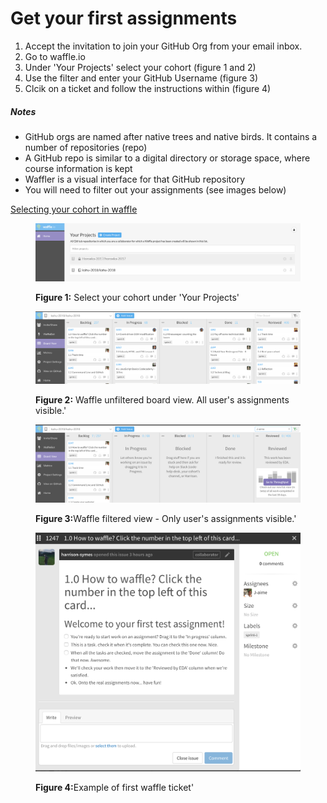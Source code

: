 # Get your first assignments

1. Accept the invitation to join your GitHub Org from your email inbox.
2. Go to waffle.io
3. Under 'Your Projects' select your cohort (figure 1 and 2)
4. Use the filter and enter your GitHub Username (figure 3)
5. Clcik on a ticket and follow the instructions within (figure 4)

##### Notes  
- GitHub orgs are named after native trees and native birds. It contains a number of repositories (repo)
- A GitHub repo is similar to a digital directory or storage space, where course information is kept
- Waffler is a visual interface for that GitHub repository
- You will need to filter out your assignments (see images below)

[Selecting your cohort in waffle](../images/waffle_select_cohort.png "Selecting cohort in Waffle")

<figure>
  <img src="../images/waffle_select_cohort.png" alt="select cohort in waffle"><br>
  <figcaption>
    <p><strong>Figure 1:</strong> Select your cohort under 'Your Projects'</p>
  </figcaption>
</figure>

<figure>
  <img src="../images/waffle_cohort_full_view.png" alt="waffle full view"><br>
  <figcaption>
    <p><strong>Figure 2:</strong> Waffle unfiltered board view. All user's assignments visible.'</p>
  </figcaption>
</figure>

<figure>
  <img src="../images/waffle_cohort_filter_user_view.png" alt="waffle filtered view"><br>
  <figcaption>
    <p><strong>Figure 3:</strong>Waffle filtered view - Only user's assignments visible.'</p>
  </figcaption>
</figure>


<figure>
  <img src="../images/waffle_open_ticket.png" alt="waffle ticket"><br>
  <figcaption>
    <p><strong>Figure 4:</strong>Example of first waffle ticket'</p>
  </figcaption>
</figure>
